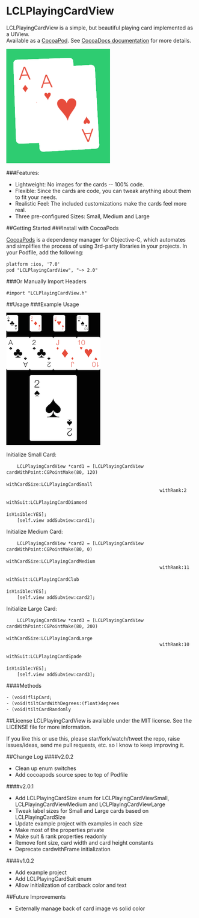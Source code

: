 LCLPlayingCardView
===============

LCLPlayingCardView is a simple, but beautiful playing card implemented as a UIView.  
Available as a [CocoaPod](http://cocoapods.org). See [CocoaDocs documentation](http://cocoadocs.org/docsets/LCLPlayingCardView/1.0.1/Classes/LCLPlayingCardView.html) for more details.

![image](LCLPlayingCardViewScreenshot.png)

###Features:

- Lightweight:  No images for the cards -- 100% code.
- Flexible: Since the cards are code, you can tweak anything about them to fit your needs.
- Realistic Feel:  The included customizations make the cards feel more real.
- Three pre-configured Sizes: Small, Medium and Large

##Getting Started
###Install with CocoaPods

[CocoaPods](http://cocoapods.org/) is a dependency manager for Objective-C, which automates and simplifies the process of using 3rd-party libraries in your projects.  In your Podfile, add the following:
```ios
platform :ios, '7.0'
pod "LCLPlayingCardView", "~> 2.0"
```

###Or Manually Import Headers
```ios
#import "LCLPlayingCardView.h"
```


##Usage
###Example Usage

![image](LCLPlayingCardViewExampleScreenshot.png)

Initialize Small Card:
```ios
    LCLPlayingCardView *card1 = [LCLPlayingCardView cardWithPoint:CGPointMake(80, 120)
                                                     withCardSize:LCLPlayingCardSmall
                                                         withRank:2
                                                         withSuit:LCLPlayingCardDiamond
                                                        isVisible:YES];
    [self.view addSubview:card1];
```

Initialize Medium Card:
```ios
    LCLPlayingCardView *card2 = [LCLPlayingCardView cardWithPoint:CGPointMake(80, 0)
                                                     withCardSize:LCLPlayingCardMedium
                                                         withRank:11
                                                         withSuit:LCLPlayingCardClub
                                                        isVisible:YES];
    [self.view addSubview:card2];
```

Initialize Large Card:
```ios
    LCLPlayingCardView *card3 = [LCLPlayingCardView cardWithPoint:CGPointMake(80, 200)
                                                     withCardSize:LCLPlayingCardLarge
                                                         withRank:10
                                                         withSuit:LCLPlayingCardSpade
                                                        isVisible:YES];
    [self.view addSubview:card3];
```

####Methods
```ios
- (void)flipCard;
- (void)tiltCardWithDegrees:(float)degrees
- (void)tiltCardRandomly
```

##License
LCLPlayingCardView is available under the MIT license.  See the LICENSE file for more information.  

If you like this or use this, please star/fork/watch/tweet the repo, raise issues/ideas, send me pull requests, etc. so I know to keep improving it.


##Change Log
####v2.0.2
- Clean up enum switches
- Add cocoapods source spec to top of Podfile

####v2.0.1
- Add LCLPlayingCardSize enum for LCLPlayingCardViewSmall, LCLPlayingCardViewMedium and LCLPlayingCardViewLarge
- Tweak label sizes for Small and Large cards based on LCLPlayingCardSize
- Update example project with examples in each size
- Make most of the properties private
- Make suit & rank properties readonly
- Remove font size, card width and card height constants
- Deprecate cardwithFrame initialization

####v1.0.2
- Add example project
- Add LCLPlayingCardSuit enum
- Allow initialization of cardback color and text

##Future Improvements
- Externally manage back of card image vs solid color

